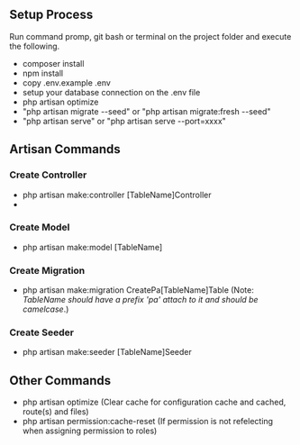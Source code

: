 
## Setup Process

Run command promp, git bash or terminal on the project folder and execute the following.

- composer install
- npm install
- copy .env.example .env
- setup your database connection on the .env file
- php artisan optimize
- "php artisan migrate --seed" or "php artisan migrate:fresh --seed"
- "php artisan serve" or "php artisan serve --port=xxxx"

## Artisan Commands

### Create Controller
- php artisan make:controller [TableName]Controller
-
### Create Model
- php artisan make:model [TableName]

### Create Migration
- php artisan make:migration CreatePa[TableName]Table (Note: _TableName should have a prefix 'pa' attach to it and should be camelcase_.)

### Create Seeder
- php artisan make:seeder [TableName]Seeder

## Other Commands
- php artisan optimize (Clear cache for configuration cache and cached, route(s) and files)
- php artisan permission:cache-reset (If permission is not refelecting when assigning permission to roles)
